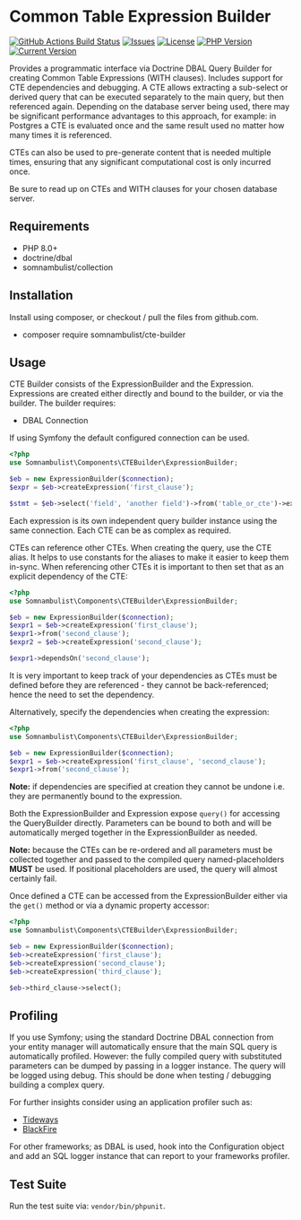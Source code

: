 # Common Table Expression Builder

[![GitHub Actions Build Status](https://img.shields.io/github/workflow/status/somnambulist-tech/cte-builder/tests?logo=github)](https://github.com/somnambulist-tech/cte-builder/actions?query=workflow%3Atests)
[![Issues](https://img.shields.io/github/issues/somnambulist-tech/cte-builder?logo=github)](https://github.com/somnambulist-tech/cte-builder/issues)
[![License](https://img.shields.io/github/license/somnambulist-tech/cte-builder?logo=github)](https://github.com/somnambulist-tech/cte-builder/blob/master/LICENSE)
[![PHP Version](https://img.shields.io/packagist/php-v/somnambulist/cte-builder?logo=php&logoColor=white)](https://packagist.org/packages/somnambulist/cte-builder)
[![Current Version](https://img.shields.io/packagist/v/somnambulist/cte-builder?logo=packagist&logoColor=white)](https://packagist.org/packages/somnambulist/cte-builder)

Provides a programmatic interface via Doctrine DBAL Query Builder for creating Common
Table Expressions (WITH clauses). Includes support for CTE dependencies and debugging.
A CTE allows extracting a sub-select or derived query that can be executed separately
to the main query, but then referenced again. Depending on the database server being
used, there may be significant performance advantages to this approach, for example:
in Postgres a CTE is evaluated once and the same result used no matter how many times
it is referenced.

CTEs can also be used to pre-generate content that is needed multiple times, ensuring
that any significant computational cost is only incurred once.

Be sure to read up on CTEs and WITH clauses for your chosen database server.

## Requirements

 * PHP 8.0+
 * doctrine/dbal
 * somnambulist/collection

## Installation

Install using composer, or checkout / pull the files from github.com.

 * composer require somnambulist/cte-builder

## Usage

CTE Builder consists of the ExpressionBuilder and the Expression. Expressions are created
either directly and bound to the builder, or via the builder. The builder requires:

 * DBAL Connection

If using Symfony the default configured connection can be used.

```php
<?php
use Somnambulist\Components\CTEBuilder\ExpressionBuilder;

$eb = new ExpressionBuilder($connection);
$expr = $eb->createExpression('first_clause');

$stmt = $eb->select('field', 'another field')->from('table_or_cte')->execute();
```

Each expression is its own independent query builder instance using the same connection.
Each CTE can be as complex as required.

CTEs can reference other CTEs. When creating the query, use the CTE alias. It helps to use
constants for the aliases to make it easier to keep them in-sync. When referencing other
CTEs it is important to then set that as an explicit dependency of the CTE:

```php
<?php
use Somnambulist\Components\CTEBuilder\ExpressionBuilder;

$eb = new ExpressionBuilder($connection);
$expr1 = $eb->createExpression('first_clause');
$expr1->from('second_clause');
$expr2 = $eb->createExpression('second_clause');

$expr1->dependsOn('second_clause');
```

It is very important to keep track of your dependencies as CTEs must be defined before
they are referenced - they cannot be back-referenced; hence the need to set the dependency.

Alternatively, specify the dependencies when creating the expression:

```php
<?php
use Somnambulist\Components\CTEBuilder\ExpressionBuilder;

$eb = new ExpressionBuilder($connection);
$expr1 = $eb->createExpression('first_clause', 'second_clause');
$expr1->from('second_clause');
```

__Note:__ if dependencies are specified at creation they cannot be undone i.e. they are
permanently bound to the expression.

Both the ExpressionBuilder and Expression expose `query()` for accessing the QueryBuilder
directly. Parameters can be bound to both and will be automatically merged together in the
ExpressionBuilder as needed.

__Note:__ because the CTEs can be re-ordered and all parameters must be collected together
and passed to the compiled query named-placeholders __MUST__ be used. If positional
placeholders are used, the query will almost certainly fail.

Once defined a CTE can be accessed from the ExpressionBuilder either via the `get()` method
or via a dynamic property accessor:

```php
<?php
use Somnambulist\Components\CTEBuilder\ExpressionBuilder;

$eb = new ExpressionBuilder($connection);
$eb->createExpression('first_clause');
$eb->createExpression('second_clause');
$eb->createExpression('third_clause');

$eb->third_clause->select();
```

## Profiling

If you use Symfony; using the standard Doctrine DBAL connection from your entity manager will
automatically ensure that the main SQL query is automatically profiled. However: the fully
compiled query with substituted parameters can be dumped by passing in a logger instance. The
query will be logged using debug. This should be done when testing / debugging building a
complex query.

For further insights consider using an application profiler such as:

 * [Tideways](https://tideways.io)
 * [BlackFire](https://blackfire.io)

For other frameworks; as DBAL is used, hook into the Configuration object and add an SQL
logger instance that can report to your frameworks profiler.

## Test Suite

Run the test suite via: `vendor/bin/phpunit`.
